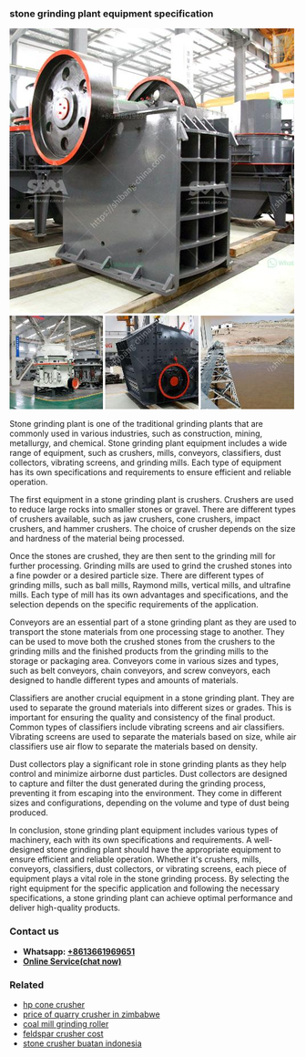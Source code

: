 <h3>stone grinding plant equipment specification</h3><img src='1708498424.jpg' alt=''><p>Stone grinding plant is one of the traditional grinding plants that are commonly used in various industries, such as construction, mining, metallurgy, and chemical. Stone grinding plant equipment includes a wide range of equipment, such as crushers, mills, conveyors, classifiers, dust collectors, vibrating screens, and grinding mills. Each type of equipment has its own specifications and requirements to ensure efficient and reliable operation.</p><p>The first equipment in a stone grinding plant is crushers. Crushers are used to reduce large rocks into smaller stones or gravel. There are different types of crushers available, such as jaw crushers, cone crushers, impact crushers, and hammer crushers. The choice of crusher depends on the size and hardness of the material being processed.</p><p>Once the stones are crushed, they are then sent to the grinding mill for further processing. Grinding mills are used to grind the crushed stones into a fine powder or a desired particle size. There are different types of grinding mills, such as ball mills, Raymond mills, vertical mills, and ultrafine mills. Each type of mill has its own advantages and specifications, and the selection depends on the specific requirements of the application.</p><p>Conveyors are an essential part of a stone grinding plant as they are used to transport the stone materials from one processing stage to another. They can be used to move both the crushed stones from the crushers to the grinding mills and the finished products from the grinding mills to the storage or packaging area. Conveyors come in various sizes and types, such as belt conveyors, chain conveyors, and screw conveyors, each designed to handle different types and amounts of materials.</p><p>Classifiers are another crucial equipment in a stone grinding plant. They are used to separate the ground materials into different sizes or grades. This is important for ensuring the quality and consistency of the final product. Common types of classifiers include vibrating screens and air classifiers. Vibrating screens are used to separate the materials based on size, while air classifiers use air flow to separate the materials based on density.</p><p>Dust collectors play a significant role in stone grinding plants as they help control and minimize airborne dust particles. Dust collectors are designed to capture and filter the dust generated during the grinding process, preventing it from escaping into the environment. They come in different sizes and configurations, depending on the volume and type of dust being produced.</p><p>In conclusion, stone grinding plant equipment includes various types of machinery, each with its own specifications and requirements. A well-designed stone grinding plant should have the appropriate equipment to ensure efficient and reliable operation. Whether it's crushers, mills, conveyors, classifiers, dust collectors, or vibrating screens, each piece of equipment plays a vital role in the stone grinding process. By selecting the right equipment for the specific application and following the necessary specifications, a stone grinding plant can achieve optimal performance and deliver high-quality products.</p><h3>Contact us</h3><ul><li><strong>Whatsapp:&nbsp;<a href="https://wa.me/8613661969651">+8613661969651</a></strong></li><li><a href="https://swt.shibang-china.com/?git&amp;zhl&amp;stone grinding plant equipment specification"><strong>Online Service(chat now)</strong></a></li></ul><h3>Related</h3><ul><li><a href='hp cone crusher.md'>hp cone crusher</a></li><li><a href='price of quarry crusher in zimbabwe.md'>price of quarry crusher in zimbabwe</a></li><li><a href='coal mill grinding roller.md'>coal mill grinding roller</a></li><li><a href='feldspar crusher cost.md'>feldspar crusher cost</a></li><li><a href='stone crusher buatan indonesia.md'>stone crusher buatan indonesia</a></li></ul>